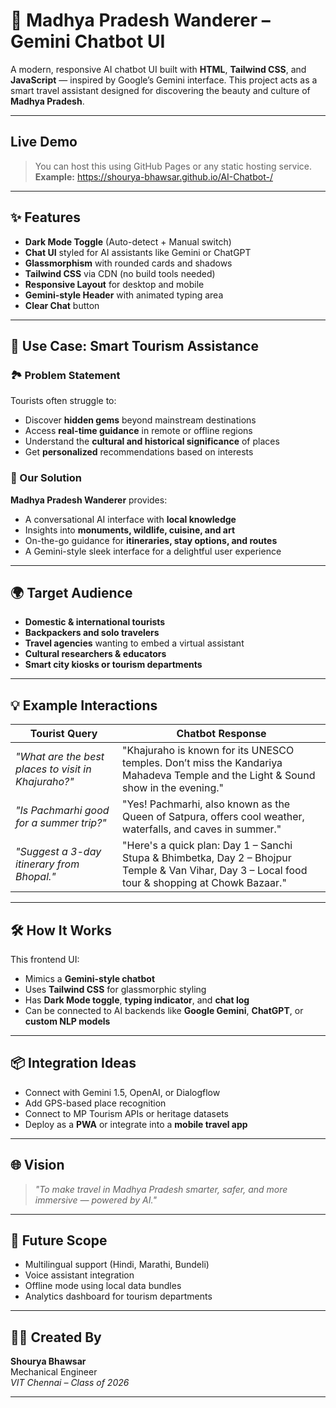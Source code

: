 # 🌄 Madhya Pradesh Wanderer – Gemini Chatbot UI

A modern, responsive AI chatbot UI built with **HTML**, **Tailwind CSS**, and **JavaScript** — inspired by Google’s Gemini interface. This project acts as a smart travel assistant designed for discovering the beauty and culture of **Madhya Pradesh**.

---

## Live Demo

> You can host this using GitHub Pages or any static hosting service.  
> **Example:** https://shourya-bhawsar.github.io/AI-Chatbot-/

---

## ✨ Features

- **Dark Mode Toggle** (Auto-detect + Manual switch)
- **Chat UI** styled for AI assistants like Gemini or ChatGPT
- **Glassmorphism** with rounded cards and shadows
- **Tailwind CSS** via CDN (no build tools needed)
- **Responsive Layout** for desktop and mobile
- **Gemini-style Header** with animated typing area
- **Clear Chat** button
---

## 🎯 Use Case: Smart Tourism Assistance

### 🏞️ Problem Statement

Tourists often struggle to:
- Discover **hidden gems** beyond mainstream destinations
- Access **real-time guidance** in remote or offline regions
- Understand the **cultural and historical significance** of places
- Get **personalized** recommendations based on interests

### 🧠 Our Solution

**Madhya Pradesh Wanderer** provides:
- A conversational AI interface with **local knowledge**
- Insights into **monuments, wildlife, cuisine, and art**
- On-the-go guidance for **itineraries, stay options, and routes**
- A Gemini-style sleek interface for a delightful user experience

---

## 🌍 Target Audience

- **Domestic & international tourists**
- **Backpackers and solo travelers**
- **Travel agencies** wanting to embed a virtual assistant
- **Cultural researchers & educators**
- **Smart city kiosks or tourism departments**

---

## 💡 Example Interactions

| Tourist Query | Chatbot Response |
|---------------|------------------|
| *"What are the best places to visit in Khajuraho?"* | "Khajuraho is known for its UNESCO temples. Don’t miss the Kandariya Mahadeva Temple and the Light & Sound show in the evening." |
| *"Is Pachmarhi good for a summer trip?"* | "Yes! Pachmarhi, also known as the Queen of Satpura, offers cool weather, waterfalls, and caves in summer." |
| *"Suggest a 3-day itinerary from Bhopal."* | "Here's a quick plan: Day 1 – Sanchi Stupa & Bhimbetka, Day 2 – Bhojpur Temple & Van Vihar, Day 3 – Local food tour & shopping at Chowk Bazaar." |

---

## 🛠️ How It Works

This frontend UI:
- Mimics a **Gemini-style chatbot**
- Uses **Tailwind CSS** for glassmorphic styling
- Has **Dark Mode toggle**, **typing indicator**, and **chat log**
- Can be connected to AI backends like **Google Gemini**, **ChatGPT**, or **custom NLP models**

---

## 📦 Integration Ideas

- Connect with Gemini 1.5, OpenAI, or Dialogflow
- Add GPS-based place recognition
- Connect to MP Tourism APIs or heritage datasets
- Deploy as a **PWA** or integrate into a **mobile travel app**

---

## 🌐 Vision

> *"To make travel in Madhya Pradesh smarter, safer, and more immersive — powered by AI."*

---

## 🔮 Future Scope

- Multilingual support (Hindi, Marathi, Bundeli)
- Voice assistant integration
- Offline mode using local data bundles
- Analytics dashboard for tourism departments

---

## 👨‍💻 Created By

**Shourya Bhawsar**  
Mechanical Engineer  
*VIT Chennai – Class of 2026*  

---


